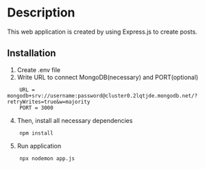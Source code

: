  # Description
 This web application is created by using Express.js to create posts.

 ## Installation

 1. Create .env file
 2. Write URL to connect MongoDB(necessary) and PORT(optional)
```
    URL = mongodb+srv://username:password@cluster0.2lqtjde.mongodb.net/?retryWrites=true&w=majority
    PORT = 3000
```
4. Then, install all necessary dependencies
```
    npm install
```
5. Run application
```
    npx nodemon app.js
```
 

